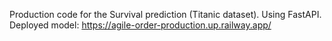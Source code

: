Production code for the Survival prediction (Titanic dataset). 
Using FastAPI.
Deployed model:
https://agile-order-production.up.railway.app/

